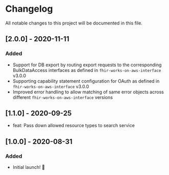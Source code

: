 # Changelog

All notable changes to this project will be documented in this file.

## [2.0.0] - 2020-11-11

### Added
- Support for DB export by routing export requests to the corresponding BulkDataAccess interfaces as defined in `fhir-works-on-aws-interface` v3.0.0
- Supporting capability statement configuration for OAuth as defined in `fhir-works-on-aws-interface` v3.0.0
- Improved error handling to allow matching of same error objects across different `fhir-works-on-aws-interface` versions 

## [1.1.0] - 2020-09-25
- feat: Pass down allowed resource types to search service

## [1.0.0] - 2020-08-31

### Added

- Initial launch! :rocket:
